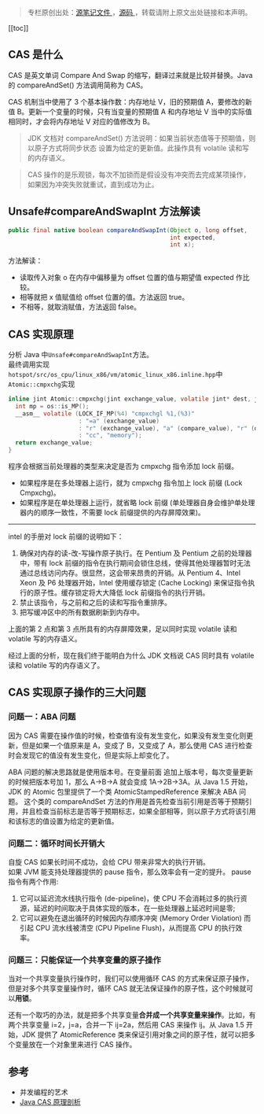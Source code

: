 > 专栏原创出处：[源笔记文件 ](https://github.com/GourdErwa/review-notes/tree/master/language/java-concurrency) ，[源码 ](https://github.com/GourdErwa/java-advanced/tree/master/java-concurrency)，转载请附上原文出处链接和本声明。

[[toc]] 
## CAS 是什么
CAS 是英文单词 Compare And Swap 的缩写，翻译过来就是比较并替换。Java 的 compareAndSet() 方法调用简称为 CAS。

CAS 机制当中使用了 3 个基本操作数：内存地址 V，旧的预期值 A，要修改的新值 B。更新一个变量的时候，只有当变量的预期值 A 和内存地址 V 当中的实际值相同时，才会将内存地址 V 对应的值修改为 B。
> JDK 文档对 compareAndSet() 方法说明：如果当前状态值等于预期值，则以原子方式将同步状态 设置为给定的更新值。此操作具有 volatile 读和写的内存语义。

> CAS 操作的是乐观锁，每次不加锁而是假设没有冲突而去完成某项操作，如果因为冲突失败就重试，直到成功为止。

## Unsafe#compareAndSwapInt 方法解读
```java
public final native boolean compareAndSwapInt(Object o, long offset,
                                              int expected,
                                              int x);
```
方法解读：
- 读取传入对象 o 在内存中偏移量为 offset 位置的值与期望值 expected 作比较。
- 相等就把 x 值赋值给 offset 位置的值。方法返回 true。
- 不相等，就取消赋值，方法返回 false。

## CAS 实现原理
分析 Java 中`Unsafe#compareAndSwapInt`方法。    
最终调用实现`hotspot/src/os_cpu/linux_x86/vm/atomic_linux_x86.inline.hpp`中`Atomic::cmpxchg`实现
```c
inline jint Atomic::cmpxchg(jint exchange_value, volatile jint* dest, jint compare_value) {
  int mp = os::is_MP();
  __asm__ volatile (LOCK_IF_MP(%4) "cmpxchgl %1,(%3)"
                    : "=a" (exchange_value)
                    : "r" (exchange_value), "a" (compare_value), "r" (dest), "r" (mp)
                    : "cc", "memory");
  return exchange_value;
}
```
程序会根据当前处理器的类型来决定是否为 cmpxchg 指令添加 lock 前缀。
- 如果程序是在多处理器上运行，就为 cmpxchg 指令加上 lock 前缀 (Lock Cmpxchg)。
- 如果程序是在单处理器上运行，就省略 lock 前缀 (单处理器自身会维护单处理器内的顺序一致性，不需要 lock 前缀提供的内存屏障效果)。
***
intel 的手册对 lock 前缀的说明如下：
1. 确保对内存的读-改-写操作原子执行。在 Pentium 及 Pentium 之前的处理器中，带有 lock 前缀的指令在执行期间会锁住总线，使得其他处理器暂时无法通过总线访问内存。很显然，这会带来昂贵的开销。从 Pentium 4、Intel Xeon 及 P6 处理器开始，Intel 使用缓存锁定 (Cache Locking) 来保证指令执行的原子性。缓存锁定将大大降低 lock 前缀指令的执行开销。
2. 禁止该指令，与之前和之后的读和写指令重排序。
3. 把写缓冲区中的所有数据刷新到内存中。

上面的第 2 点和第 3 点所具有的内存屏障效果，足以同时实现 volatile 读和 volatile 写的内存语义。

经过上面的分析，现在我们终于能明白为什么 JDK 文档说 CAS 同时具有 volatile 读和 volatile 写的内存语义了。
## CAS 实现原子操作的三大问题
### 问题一：ABA 问题
因为 CAS 需要在操作值的时候，检查值有没有发生变化，如果没有发生变化则更新，但是如果一个值原来是 A，变成了 B，又变成了 A，那么使用 CAS 进行检查时会发现它的值没有发生变化，但是实际上却变化了。

ABA 问题的解决思路就是使用版本号。在变量前面 追加上版本号，每次变量更新的时候把版本号加 1，那么 A→B→A 就会变成 1A→2B→3A。从 Java 1.5 开始，JDK 的 Atomic 包里提供了一个类 AtomicStampedReference 来解决 ABA 问题。
这个类的 compareAndSet 方法的作用是首先检查当前引用是否等于预期引用，并且检查当前标志是否等于预期标志，如果全部相等，则以原子方式将该引用和该标志的值设置为给定的更新值。

### 问题二：循环时间长开销大
自旋 CAS 如果长时间不成功，会给 CPU 带来非常大的执行开销。  
如果 JVM 能支持处理器提供的 pause 指令，那么效率会有一定的提升。
pause 指令有两个作用:
1. 它可以延迟流水线执行指令 (de-pipeline)，使 CPU 不会消耗过多的执行资源，延迟的时间取决于具体实现的版本，在一些处理器上延迟时间是零;
2. 它可以避免在退出循环的时候因内存顺序冲突 (Memory Order Violation) 而引起 CPU 流水线被清空 (CPU Pipeline Flush)，从而提高 CPU 的执行效率。

### 问题三：只能保证一个共享变量的原子操作
当对一个共享变量执行操作时，我们可以使用循环 CAS 的方式来保证原子操作，但是对多个共享变量操作时，循环 CAS 就无法保证操作的原子性，这个时候就可以**用锁**。

还有一个取巧的办法，就是把多个共享变量**合并成一个共享变量来操作**。比如，有两个共享变量 i=2，j=a，合并一下 ij=2a，然后用 CAS 来操作 ij。从 Java 1.5 开始，JDK 提供了 AtomicReference 类来保证引用对象之间的原子性，就可以把多个变量放在一个对象里来进行 CAS 操作。

## 参考
- 并发编程的艺术
- [Java CAS 原理剖析](https://juejin.im/post/5a73cbbff265da4e807783f5)